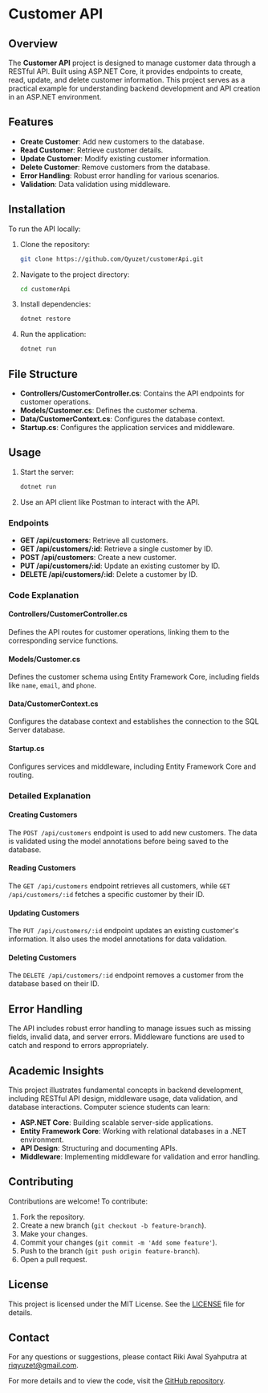 # Customer API

## Overview

The **Customer API** project is designed to manage customer data through a RESTful API. Built using ASP.NET Core, it provides endpoints to create, read, update, and delete customer information. This project serves as a practical example for understanding backend development and API creation in an ASP.NET environment.

## Features

- **Create Customer**: Add new customers to the database.
- **Read Customer**: Retrieve customer details.
- **Update Customer**: Modify existing customer information.
- **Delete Customer**: Remove customers from the database.
- **Error Handling**: Robust error handling for various scenarios.
- **Validation**: Data validation using middleware.

## Installation

To run the API locally:

1. Clone the repository:
    ```bash
    git clone https://github.com/Qyuzet/customerApi.git
    ```
2. Navigate to the project directory:
    ```bash
    cd customerApi
    ```
3. Install dependencies:
    ```bash
    dotnet restore
    ```
4. Run the application:
    ```bash
    dotnet run
    ```

## File Structure

- **Controllers/CustomerController.cs**: Contains the API endpoints for customer operations.
- **Models/Customer.cs**: Defines the customer schema.
- **Data/CustomerContext.cs**: Configures the database context.
- **Startup.cs**: Configures the application services and middleware.

## Usage

1. Start the server:
    ```bash
    dotnet run
    ```
2. Use an API client like Postman to interact with the API.

### Endpoints

- **GET /api/customers**: Retrieve all customers.
- **GET /api/customers/:id**: Retrieve a single customer by ID.
- **POST /api/customers**: Create a new customer.
- **PUT /api/customers/:id**: Update an existing customer by ID.
- **DELETE /api/customers/:id**: Delete a customer by ID.

### Code Explanation

#### Controllers/CustomerController.cs

Defines the API routes for customer operations, linking them to the corresponding service functions.

#### Models/Customer.cs

Defines the customer schema using Entity Framework Core, including fields like `name`, `email`, and `phone`.

#### Data/CustomerContext.cs

Configures the database context and establishes the connection to the SQL Server database.

#### Startup.cs

Configures services and middleware, including Entity Framework Core and routing.

### Detailed Explanation

#### Creating Customers
The `POST /api/customers` endpoint is used to add new customers. The data is validated using the model annotations before being saved to the database.

#### Reading Customers
The `GET /api/customers` endpoint retrieves all customers, while `GET /api/customers/:id` fetches a specific customer by their ID.

#### Updating Customers
The `PUT /api/customers/:id` endpoint updates an existing customer's information. It also uses the model annotations for data validation.

#### Deleting Customers
The `DELETE /api/customers/:id` endpoint removes a customer from the database based on their ID.

## Error Handling

The API includes robust error handling to manage issues such as missing fields, invalid data, and server errors. Middleware functions are used to catch and respond to errors appropriately.

## Academic Insights

This project illustrates fundamental concepts in backend development, including RESTful API design, middleware usage, data validation, and database interactions. Computer science students can learn:

- **ASP.NET Core**: Building scalable server-side applications.
- **Entity Framework Core**: Working with relational databases in a .NET environment.
- **API Design**: Structuring and documenting APIs.
- **Middleware**: Implementing middleware for validation and error handling.

## Contributing

Contributions are welcome! To contribute:

1. Fork the repository.
2. Create a new branch (`git checkout -b feature-branch`).
3. Make your changes.
4. Commit your changes (`git commit -m 'Add some feature'`).
5. Push to the branch (`git push origin feature-branch`).
6. Open a pull request.

## License

This project is licensed under the MIT License. See the [LICENSE](https://github.com/Qyuzet/customerApi/blob/main/LICENSE) file for details.

## Contact

For any questions or suggestions, please contact Riki Awal Syahputra at [riqyuzet@gmail.com](mailto:riqyuzet@gmail.com).

For more details and to view the code, visit the [GitHub repository](https://github.com/Qyuzet/customerApi).
